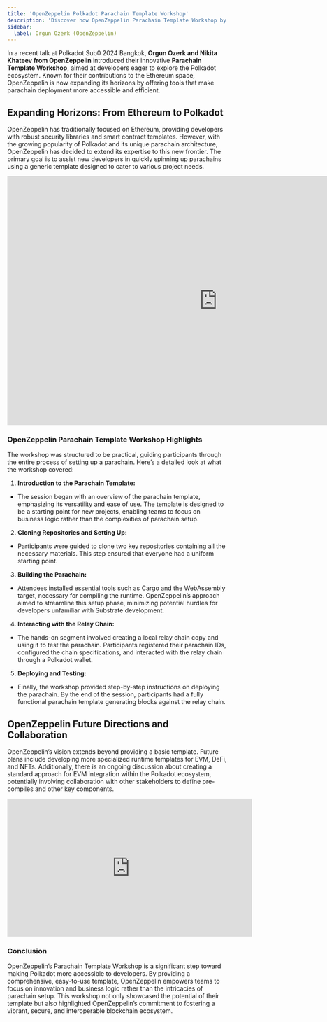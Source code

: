 ```yaml
---
title: 'OpenZeppelin Polkadot Parachain Template Workshop'
description: 'Discover how OpenZeppelin Parachain Template Workshop by Orgun Ozerk and Nikita Khateev simplifies parachain deployment on Polkadot.'
sidebar:
  label: Orgun Ozerk (OpenZeppelin)
---
```


In a recent talk at Polkadot Sub0 2024 Bangkok, **Orgun Ozerk and Nikita Khateev from OpenZeppelin** introduced their innovative **Parachain Template Workshop**, aimed at developers eager to explore the Polkadot ecosystem. Known for their contributions to the Ethereum space, OpenZeppelin is now expanding its horizons by offering tools that make parachain deployment more accessible and efficient.

**Expanding Horizons: From Ethereum to Polkadot**
-------------------------------------------------

OpenZeppelin has traditionally focused on Ethereum, providing developers with robust security libraries and smart contract templates. However, with the growing popularity of Polkadot and its unique parachain architecture, OpenZeppelin has decided to extend its expertise to this new frontier. The primary goal is to assist new developers in quickly spinning up parachains using a generic template designed to cater to various project needs.

<iframe allowfullscreen="true" frameborder="0" height="569" mozallowfullscreen="true" src="https://docs.google.com/presentation/d/e/2PACX-1vQ_Bx5ArDBGqNc7CEr4cmV3MjaFSksCMialfrfBy0mXoJRdbk79jgAF_47Zik1uXzUkjzT6aKqNi-yB/embed?start=false&loop=false&delayms=60000" webkitallowfullscreen="true" width="960"></iframe>

### **OpenZeppelin Parachain Template Workshop Highlights**

The workshop was structured to be practical, guiding participants through the entire process of setting up a parachain. Here’s a detailed look at what the workshop covered:

1. **Introduction to the Parachain Template:**
  - The session began with an overview of the parachain template, emphasizing its versatility and ease of use. The template is designed to be a starting point for new projects, enabling teams to focus on business logic rather than the complexities of parachain setup.
2. **Cloning Repositories and Setting Up:**
  - Participants were guided to clone two key repositories containing all the necessary materials. This step ensured that everyone had a uniform starting point.
3. **Building the Parachain:**
  - Attendees installed essential tools such as Cargo and the WebAssembly target, necessary for compiling the runtime. OpenZeppelin’s approach aimed to streamline this setup phase, minimizing potential hurdles for developers unfamiliar with Substrate development.
4. **Interacting with the Relay Chain:**
  - The hands-on segment involved creating a local relay chain copy and using it to test the parachain. Participants registered their parachain IDs, configured the chain specifications, and interacted with the relay chain through a Polkadot wallet.
5. **Deploying and Testing:**
  - Finally, the workshop provided step-by-step instructions on deploying the parachain. By the end of the session, participants had a fully functional parachain template generating blocks against the relay chain.

**OpenZeppelin Future Directions and Collaboration**
----------------------------------------------------

OpenZeppelin’s vision extends beyond providing a basic template. Future plans include developing more specialized runtime templates for EVM, DeFi, and NFTs. Additionally, there is an ongoing discussion about creating a standard approach for EVM integration within the Polkadot ecosystem, potentially involving collaboration with other stakeholders to define pre-compiles and other key components.

<iframe allow="accelerometer; autoplay; clipboard-write; encrypted-media; gyroscope; picture-in-picture; web-share" allowfullscreen="" frameborder="0" height="315" referrerpolicy="strict-origin-when-cross-origin" src="https://www.youtube.com/embed/g2nXN4ii7Ic?si=h3IdsoiLoEHkdif-" title="YouTube video player" width="560"></iframe>

### **Conclusion**

OpenZeppelin’s Parachain Template Workshop is a significant step toward making Polkadot more accessible to developers. By providing a comprehensive, easy-to-use template, OpenZeppelin empowers teams to focus on innovation and business logic rather than the intricacies of parachain setup. This workshop not only showcased the potential of their template but also highlighted OpenZeppelin’s commitment to fostering a vibrant, secure, and interoperable blockchain ecosystem.